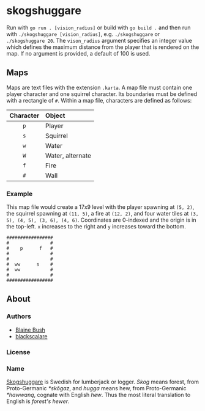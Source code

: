 # skogshuggare

Run with `go run . [vision_radius]` or build with `go build .` and then run with `./skogshuggare [vision_radius]`, e.g. `./skogshuggare` or `./skogshuggare 20`. The `vison_radius` argument specifies an integer value which defines the maximum distance from the player that is rendered on the map. If no argument is provided, a default of 100 is used.

## Maps
Maps are text files with the extension `.karta`. A map file must contain one player character and one squirrel character. Its boundaries must be defined with a rectangle of `#`. Within a map file, characters are defined as follows:

| Character  | Object           |
| :--------: | :--------------- |
| `p`        | Player           |
| `s`        | Squirrel         |
| `w`        | Water            |
| `W`        | Water, alternate |
| `f`        | Fire             |
| `#`        | Wall             |

### Example
This map file would create a 17x9 level with the player spawning at `(5, 2)`, the squirrel spawning at `(11, 5)`, a fire at `(12, 2)`, and four water tiles at `(3, 5), (4, 5), (3, 6), (4, 6)`. Coordinates are 0-indexed and the origin is in the top-left. `x` increases to the right and `y` increases toward the bottom.
```
#################
#               #
#    p      f   #
#               #
#               #
#  ww      s    #
#  ww           #
#               #
#################
```

## About
### Authors
- [Blaine Bush](https://github.com/blaine-t-bush)
- [blackscalare](https://github.com/blackscalare)

### License

### Name
[Skogshuggare](https://sv.wikipedia.org/wiki/Skogshuggare) is Swedish for lumberjack or logger. *Skog* means forest, from Proto-Germanic *\*skōgaz*, and *hugga* means hew, from Proto-Germanic *\*hawwaną*, cognate with English *hew*. Thus the most literal translation to English is *forest's hewer*.